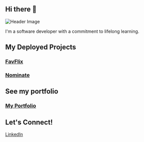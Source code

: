 ## Hi there 👋

![Header Image](docs/1000009870.jpg)

I'm a software developer with a commitment to lifelong learning.

## My Deployed Projects

### [FavFlix](https://favflix-nine.vercel.app/)

### [Nominate](https://nominatefood.netlify.app/)

## See my portfolio

### [My Portfolio](https://alecfaustino.netlify.app/)

## Let's Connect!

[LinkedIn](https://www.linkedin.com/in/alecfaustino/)
